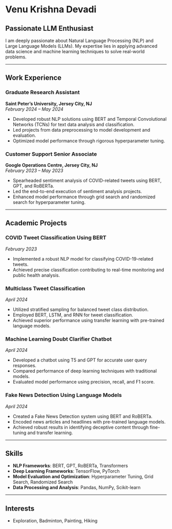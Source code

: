 # Venu Krishna Devadi

## Passionate LLM Enthusiast

I am deeply passionate about Natural Language Processing (NLP) and Large Language Models (LLMs). My expertise lies in applying advanced data science and machine learning techniques to solve real-world problems.

---

## Work Experience

### Graduate Research Assistant
**Saint Peter’s University, Jersey City, NJ**  
_February 2024 – May 2024_

- Developed robust NLP solutions using BERT and Temporal Convolutional Networks (TCNs) for text data analysis and classification.
- Led projects from data preprocessing to model development and evaluation.
- Optimized model performance through rigorous hyperparameter tuning.

### Customer Support Senior Associate
**Google Operations Centre, Jersey City, NJ**  
_February 2023 – May 2023_

- Spearheaded sentiment analysis of COVID-related tweets using BERT, GPT, and RoBERTa.
- Led the end-to-end execution of sentiment analysis projects.
- Enhanced model performance through grid search and randomized search for hyperparameter tuning.

---

## Academic Projects

### COVID Tweet Classification Using BERT
_February 2023_

- Implemented a robust NLP model for classifying COVID-19-related tweets.
- Achieved precise classification contributing to real-time monitoring and public health analysis.

### Multiclass Tweet Classification
_April 2024_

- Utilized stratified sampling for balanced tweet class distribution.
- Employed BERT, LSTM, and RNN for tweet classification.
- Achieved superior performance using transfer learning with pre-trained language models.

### Machine Learning Doubt Clarifier Chatbot
_April 2024_

- Developed a chatbot using T5 and GPT for accurate user query responses.
- Compared performance of deep learning techniques with traditional models.
- Evaluated model performance using precision, recall, and F1 score.

### Fake News Detection Using Language Models
_April 2024_

- Created a Fake News Detection system using BERT and RoBERTa.
- Encoded news articles and headlines with pre-trained language models.
- Achieved robust results in identifying deceptive content through fine-tuning and transfer learning.

---

## Skills

- **NLP Frameworks**: BERT, GPT, RoBERTa, Transformers
- **Deep Learning Frameworks**: TensorFlow, PyTorch
- **Model Evaluation and Optimization**: Hyperparameter Tuning, Grid Search, Randomized Search
- **Data Processing and Analysis**: Pandas, NumPy, Scikit-learn

---

## Interests

- Exploration, Badminton, Painting, Hiking
